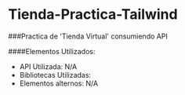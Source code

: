 # Tienda-Practica-Tailwind

###Practica de 'Tienda Virtual' consumiendo API

####Elementos Utilizados:
- API Utilizada: N/A
- Bibliotecas Utilizadas:
- Elementos alternos: N/A



